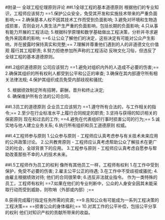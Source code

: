 #附录一
全球工程伦理原则评论
##I.1全球工程的基本道德原则
根据他们的专业知识，工程师应该努力
==1.保护公众安全，免受其开发和实施技术带来的严重负面影响;==
2.确保基本人权不因其技术工作而受到负面影响;
3.避免对环境和生物造成损害，否则会对人类生活产生严重的负面影响，包括长期的负面影响;
4.只从事有能力开展的工程活动;
5.根据科学原理和数学基础做出工程决策，分析并寻求避免外来因素的影响;
==6.让公众了解他们的决定，这些决定有可能对公众产生影响，并在披露时保持真实和完整;==
7.理解并尊重他们遇到的人的非道德文化价值观
履行其工程职责;
8.努力拒绝参加所声称的工程活动
反映文化习俗，但违反了全球工程的基本道德原则。

##I.2组织道德原则
公司应该努力
==1.避免对组织内外的人造成不必要的伤害;==
2.确保其组织的所有权利人都受到公平和公正的审查;
3.确保在其内部遵守所有相关法律法规;
4.保护其组织成员免受内部歧视和骚扰;

5. 根据绩效制定所有招聘，薪酬，晋升和终止决定;
6. 确保维护所有合法的公司合同。

##I.3员工的道德原则
企业员工应该努力
==1.遵守所有合法的，与工作相关的指令;==
2.至少在行业标准水平上履行合同规定的职责;
3.坚持与获得的知识相关的保密原则
现在和过去的工作;
==4.避免在代表组织行事时损害公司的行为;==
5.诚实地与他人建立业务关系;
6.执行所有组织和员工道德原则
权威。

##I.4工程师参与原则
1.公众参与原则 - 工程师应认真考虑参与有关技术未来应用的公共政策讨论。
2.公共教育原则 - 工程师应认真考虑帮助公众了解技术在更广泛的社会，全球背景下的应用。
3.工程参与原则 - 工程师应认真考虑自愿参与帮助改善那些不幸的人的技术未来。

##I.5工程师作为员工的权利
像所有其他员工一样，工程师有权利
1.在工作中受到保护，免受不必要的伤害;
2.雇主公平公正的待遇;
3.在工作中不受歧视或骚扰;
4.由雇主根据绩效对待;
他们的合同很荣幸;
6.违反非法就业指令。
作为一类特殊的员工，工程师有权利
==7.如果在他们的专业判断中，公众的人身安全因其未能采取行动而受到威胁，则吹哨（外部或内部）;==

8.获得完成履行指定任务所需的资源;
==9.告知公众有可能成为一系列工程决策的工程决策==
==损害公众的身体福利;==
10.对其工作的公平补偿，包括公平分享的权利
他们对知识产权的贡献所带来的收益。